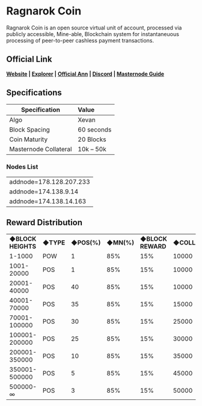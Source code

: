 # Ragnarok Coin

Ragnarok Coin is an open source virtual unit of account, processed via publicly accessible, Mine-able, Blockchain system for instantaneuous processing of peer-to-peer cashless payment transactions.

## Official Link  
**[Website](https://ragnaproject.io) | [Explorer](https://chain.ragnaproject.io) | [Official Ann](https://bitcointalk.org/index.php?topic=3765596.new#new) | [Discord](https://discord.gg/6bCDr5z) | [Masternode Guide](https://discord.gg/YgAvQyU)**



## Specifications


| Specification          | Value             |
| ---------------------- |:------------------|
| Algo                   | Xevan             |
| Block Spacing          | 60 seconds        |
| Coin Maturity          | 20 Blocks         |
| Masternode Collateral  | 10k – 50k         |

### Nodes List 

<table>
<tr><td>addnode=178.128.207.233</td></tr>
<tr><td>addnode=174.138.9.14</td></tr>
<tr><td>addnode=174.138.14.163</td></tr>
</table>


## Reward Distribution
<table>
<tr><td><b>◆BLOCK HEIGHTS</b></td><td><b>◆TYPE</b></td><td><b>◆POS(%)</b></td><td><b>◆MN(%)</b></td><td><b>◆BLOCK REWARD</b></td><td><b>◆COLLATERAL</b></td></tr>
<tr><td>1-1000</td><td>POW</td><td>1</td><td> 85% </td><td> 15% </td><td>10000</td></tr>
<tr><td>1001-20000</td><td>POS</td><td>1</td><td> 85% </td><td> 15% </td><td>10000</td></tr>
<tr><td>20001-40000</td><td>POS</td><td>40</td><td> 85% </td><td> 15% </td><td>10000</td></tr>
<tr><td>40001-70000</td><td>POS</td><td>35</td><td> 85% </td><td> 15% </td><td>15000</td></tr>
<tr><td>70001-100000</td><td>POS</td><td>30</td><td> 85% </td><td> 15% </td><td>25000</td></tr>
<tr><td>100001-200000</td><td>POS</td><td>25</td><td> 85% </td><td> 15% </td><td>30000</td></tr>
<tr><td>200001-350000</td><td>POS</td><td>10</td><td> 85% </td><td> 15% </td><td>35000</td></tr>
<tr><td>350001-500000</td><td>POS</td><td>5</td><td> 85% </td><td> 15% </td><td>45000</td></tr>
<tr><td>500000-∞</td><td>POS</td><td>3</td><td> 85% </td><td> 15% </td><td>50000</td></tr>
</table>




